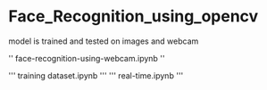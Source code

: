 # Face_Recognition_using_opencv
model is trained and tested on images and webcam


''
face-recognition-using-webcam.ipynb
''

'''
training dataset.ipynb
'''
'''
real-time.ipynb
'''
